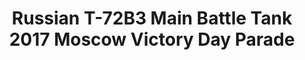 ---
layout: product
title: "Russian T-72B3 Main Battle Tank 2017 Moscow Victory Day Parade"
price: "2000" 
desc: "Maketa"
img_path: "/assets/img/UA72102.webp"
brand: "N/A"
available: false
special_offer: false
new: false
soon: false
cat: "010000"
subcat: "013300"
subsubcat: "0N/A"
sifra: "UA72102"
popular: false
spec: false
---
